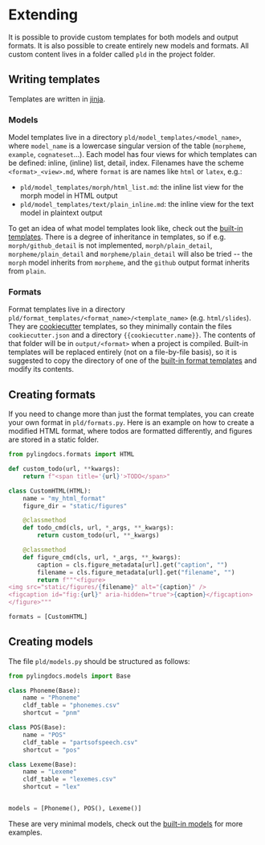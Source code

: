 # Extending

It is possible to provide custom templates for both models and output formats.
It is also possible to create entirely new models and formats.
All custom content lives in a folder called `pld` in the project folder.

## Writing templates
Templates are written in [jinja](https://jinja.palletsprojects.com).

### Models
Model templates live in a directory `pld/model_templates/<model_name>`, where `model_name` is a lowercase singular version of the table (`morpheme`, `example`, `cognateset`...).
Each model has four views for which templates can be defined: inline, (inline) list, detail, index.
Filenames have the scheme `<format>_<view>.md`, where `format` is are names like `html` or `latex`, e.g.:

* `pld/model_templates/morph/html_list.md`: the inline list view for the morph model in HTML output
* `pld/model_templates/text/plain_inline.md`: the inline view for the text model in plaintext output

To get an idea of what model templates look like, check out the [built-in templates](https://github.com/fmatter/pylingdocs/tree/main/src/pylingdocs/data/model_templates).
There is a degree of inheritance in templates, so if e.g. `morph/github_detail` is not implemented, `morph/plain_detail`, `morpheme/plain_detail` and `morpheme/plain_detail` will also be tried -- the `morph` model inherits from `morpheme`, and the `github` output format inherits from `plain`.

### Formats
Format templates live in a directory `pld/format_templates/<format_name>/<template_name>` (e.g. `html/slides`).
They are [cookiecutter](https://cookiecutter.readthedocs.io) templates, so they minimally contain the files `cookiecutter.json` and a directory `{{cookiecutter.name}}`.
The contents of that folder will be in `output/<format>` when a project is compiled.
Built-in templates will be replaced entirely (not on a file-by-file basis), so it is suggested to copy the directory of one of the [built-in format templates](https://github.com/fmatter/pylingdocs/tree/main/src/pylingdocs/data/format_templates) and modify its contents.

## Creating formats
If you need to change more than just the format templates, you can create your own format in `pld/formats.py`.
Here is an example on how to create a modified HTML format, where todos are formatted differently, and figures are stored in a static folder.


```python
from pylingdocs.formats import HTML

def custom_todo(url, **kwargs):
    return f"<span title='{url}'>TODO</span>"

class CustomHTML(HTML):
    name = "my_html_format"
    figure_dir = "static/figures"

    @classmethod
    def todo_cmd(cls, url, *_args, **_kwargs):
        return custom_todo(url, **_kwargs)

    @classmethod
    def figure_cmd(cls, url, *_args, **_kwargs):
        caption = cls.figure_metadata[url].get("caption", "")
        filename = cls.figure_metadata[url].get("filename", "")
        return f"""<figure>
<img src="static/figures/{filename}" alt="{caption}" />
<figcaption id="fig:{url}" aria-hidden="true">{caption}</figcaption>
</figure>"""

formats = [CustomHTML]

```

## Creating models
The file `pld/models.py` should be structured as follows:

```python
from pylingdocs.models import Base

class Phoneme(Base):
    name = "Phoneme"
    cldf_table = "phonemes.csv"
    shortcut = "pnm"

class POS(Base):
    name = "POS"
    cldf_table = "partsofspeech.csv"
    shortcut = "pos"

class Lexeme(Base):
    name = "Lexeme"
    cldf_table = "lexemes.csv"
    shortcut = "lex"


models = [Phoneme(), POS(), Lexeme()]

```

These are very minimal models, check out the [built-in models](https://github.com/fmatter/pylingdocs/blob/main/src/pylingdocs/models.py) for more examples.

